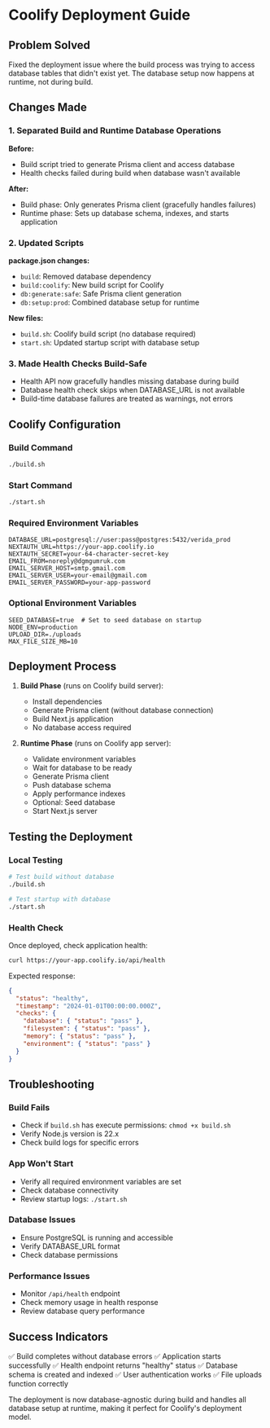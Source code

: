 # Coolify Deployment Guide

## Problem Solved
Fixed the deployment issue where the build process was trying to access database tables that didn't exist yet. The database setup now happens at runtime, not during build.

## Changes Made

### 1. Separated Build and Runtime Database Operations

**Before:**
- Build script tried to generate Prisma client and access database
- Health checks failed during build when database wasn't available

**After:**
- Build phase: Only generates Prisma client (gracefully handles failures)
- Runtime phase: Sets up database schema, indexes, and starts application

### 2. Updated Scripts

**package.json changes:**
- `build`: Removed database dependency
- `build:coolify`: New build script for Coolify
- `db:generate:safe`: Safe Prisma client generation
- `db:setup:prod`: Combined database setup for runtime

**New files:**
- `build.sh`: Coolify build script (no database required)
- `start.sh`: Updated startup script with database setup

### 3. Made Health Checks Build-Safe

- Health API now gracefully handles missing database during build
- Database health check skips when DATABASE_URL is not available
- Build-time database failures are treated as warnings, not errors

## Coolify Configuration

### Build Command
```bash
./build.sh
```

### Start Command
```bash
./start.sh
```

### Required Environment Variables
```env
DATABASE_URL=postgresql://user:pass@postgres:5432/verida_prod
NEXTAUTH_URL=https://your-app.coolify.io
NEXTAUTH_SECRET=your-64-character-secret-key
EMAIL_FROM=noreply@dgmgumruk.com
EMAIL_SERVER_HOST=smtp.gmail.com
EMAIL_SERVER_USER=your-email@gmail.com
EMAIL_SERVER_PASSWORD=your-app-password
```

### Optional Environment Variables
```env
SEED_DATABASE=true  # Set to seed database on startup
NODE_ENV=production
UPLOAD_DIR=./uploads
MAX_FILE_SIZE_MB=10
```

## Deployment Process

1. **Build Phase** (runs on Coolify build server):
   - Install dependencies
   - Generate Prisma client (without database connection)
   - Build Next.js application
   - No database access required

2. **Runtime Phase** (runs on Coolify app server):
   - Validate environment variables
   - Wait for database to be ready
   - Generate Prisma client
   - Push database schema
   - Apply performance indexes
   - Optional: Seed database
   - Start Next.js server

## Testing the Deployment

### Local Testing
```bash
# Test build without database
./build.sh

# Test startup with database
./start.sh
```

### Health Check
Once deployed, check application health:
```bash
curl https://your-app.coolify.io/api/health
```

Expected response:
```json
{
  "status": "healthy",
  "timestamp": "2024-01-01T00:00:00.000Z",
  "checks": {
    "database": { "status": "pass" },
    "filesystem": { "status": "pass" },
    "memory": { "status": "pass" },
    "environment": { "status": "pass" }
  }
}
```

## Troubleshooting

### Build Fails
- Check if `build.sh` has execute permissions: `chmod +x build.sh`
- Verify Node.js version is 22.x
- Check build logs for specific errors

### App Won't Start
- Verify all required environment variables are set
- Check database connectivity
- Review startup logs: `./start.sh`

### Database Issues
- Ensure PostgreSQL is running and accessible
- Verify DATABASE_URL format
- Check database permissions

### Performance Issues
- Monitor `/api/health` endpoint
- Check memory usage in health response
- Review database query performance

## Success Indicators

✅ Build completes without database errors
✅ Application starts successfully
✅ Health endpoint returns "healthy" status
✅ Database schema is created and indexed
✅ User authentication works
✅ File uploads function correctly

The deployment is now database-agnostic during build and handles all database setup at runtime, making it perfect for Coolify's deployment model.